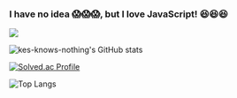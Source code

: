 ### I have no idea 😱😱😱, but I love JavaScript! 😆😆😆

<img src="https://img.shields.io/badge/Beyond_Code-000000?style=for-the-badge&logo=Tistory&logoColor=white">

![kes-knows-nothing's GitHub stats](https://github-readme-stats.vercel.app/api?username=kes-knows-nothing&show_icons=true&theme=merko) 

[![Solved.ac Profile](http://mazassumnida.wtf/api/generate_badge?boj=epik1219)](https://solved.ac/epik1219)

![Top Langs](https://github-readme-stats.vercel.app/api/top-langs/?username=kes-knows-nothing&layout=compact&theme=merko)

<!--
**kes-knows-nothing/kes-knows-nothing** is a ✨ _special_ ✨ repository because its `README.md` (this file) appears on your GitHub profile.

Here are some ideas to get you started:

- 🔭 I’m currently working on ...
- 🌱 I’m currently learning ...
- 👯 I’m looking to collaborate on ...
- 🤔 I’m looking for help with ...
- 💬 Ask me about ...
- 📫 How to reach me: ...
- 😄 Pronouns: ...
- ⚡ Fun fact: ...
-->

